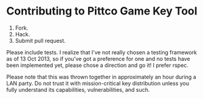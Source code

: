 Contributing to Pittco Game Key Tool
====================================

1. Fork.
2. Hack.
3. Submit pull request.

Please include tests. I realize that I've not really chosen a testing framework as of 13 Oct 2013, so if you've got a preference for one and no tests have been implemented yet, please chose a direction and go it! I prefer rspec.

Please note that this was thrown together in approximately an hour during a LAN
party. Do not trust it with mission-critical key distribution unless you fully
understand its capabilities, vulnerabilities, and such.
